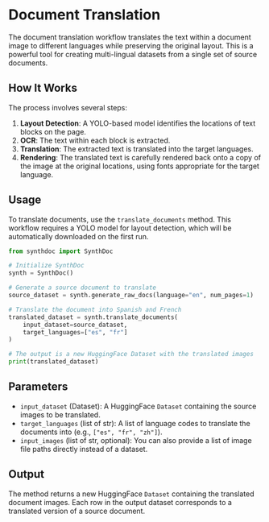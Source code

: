 # Document Translation

The document translation workflow translates the text within a document image to different languages while preserving the original layout. This is a powerful tool for creating multi-lingual datasets from a single set of source documents.

## How It Works

The process involves several steps:
1.  **Layout Detection**: A YOLO-based model identifies the locations of text blocks on the page.
2.  **OCR**: The text within each block is extracted.
3.  **Translation**: The extracted text is translated into the target languages.
4.  **Rendering**: The translated text is carefully rendered back onto a copy of the image at the original locations, using fonts appropriate for the target language.

## Usage

To translate documents, use the `translate_documents` method. This workflow requires a YOLO model for layout detection, which will be automatically downloaded on the first run.

```python
from synthdoc import SynthDoc

# Initialize SynthDoc
synth = SynthDoc()

# Generate a source document to translate
source_dataset = synth.generate_raw_docs(language="en", num_pages=1)

# Translate the document into Spanish and French
translated_dataset = synth.translate_documents(
    input_dataset=source_dataset,
    target_languages=["es", "fr"]
)

# The output is a new HuggingFace Dataset with the translated images
print(translated_dataset)
```

## Parameters

-   `input_dataset` (Dataset): A HuggingFace `Dataset` containing the source images to be translated.
-   `target_languages` (list of str): A list of language codes to translate the documents into (e.g., `["es", "fr", "zh"]`).
-   `input_images` (list of str, optional): You can also provide a list of image file paths directly instead of a dataset.

## Output

The method returns a new HuggingFace `Dataset` containing the translated document images. Each row in the output dataset corresponds to a translated version of a source document.
